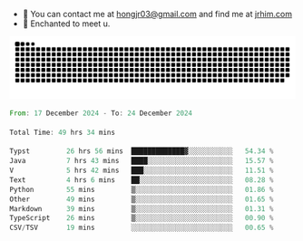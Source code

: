 - 📧 You can contact me at hongjr03@gmail.com and find me at [jrhim.com](https://jrhim.com/)
- 💜 Enchanted to meet u.

![snake_animation](https://raw.githubusercontent.com/hongjr03/hongjr03/output/github-contribution-grid-snake.svg)

<!--START_SECTION:waka-->

```rust
From: 17 December 2024 - To: 24 December 2024

Total Time: 49 hrs 34 mins

Typst         26 hrs 56 mins  █████████████▓░░░░░░░░░░░   54.34 %
Java          7 hrs 43 mins   ████░░░░░░░░░░░░░░░░░░░░░   15.57 %
V             5 hrs 42 mins   ███░░░░░░░░░░░░░░░░░░░░░░   11.51 %
Text          4 hrs 6 mins    ██░░░░░░░░░░░░░░░░░░░░░░░   08.28 %
Python        55 mins         ▒░░░░░░░░░░░░░░░░░░░░░░░░   01.86 %
Other         49 mins         ▒░░░░░░░░░░░░░░░░░░░░░░░░   01.65 %
Markdown      39 mins         ▒░░░░░░░░░░░░░░░░░░░░░░░░   01.31 %
TypeScript    26 mins         ▒░░░░░░░░░░░░░░░░░░░░░░░░   00.90 %
CSV/TSV       19 mins         ░░░░░░░░░░░░░░░░░░░░░░░░░   00.65 %
```

<!--END_SECTION:waka-->
